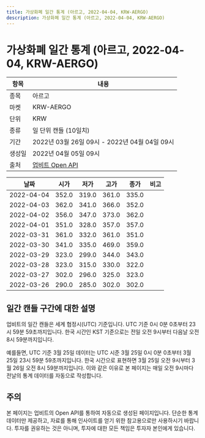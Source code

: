 ```yaml
---
title: 가상화폐 일간 통계 (아르고, 2022-04-04, KRW-AERGO)
description: 가상화폐 일간 통계 (아르고, 2022-04-04, KRW-AERGO)
---
```



가상화폐 일간 통계 (아르고, 2022-04-04, KRW-AERGO)
===

|항목|내용|
|--|--|
|종목|아르고|
|마켓|KRW-AERGO|
|단위|KRW|
|종류|일 단위 캔들 (10일치)|
|기간|2022년 03월 26일 09시 - 2022년 04월 04일 09시|
|생성일|2022년 04월 05일 09시|
|출처|[업비트 Open API](https://docs.upbit.com)|


|날짜|시가|저가|고가|종가|비고|
|--|--|--|--|--|--|
|2022-04-04|352.0|319.0|361.0|335.0|    |
|2022-04-03|362.0|341.0|366.0|352.0|    |
|2022-04-02|356.0|347.0|373.0|362.0|    |
|2022-04-01|351.0|328.0|357.0|357.0|    |
|2022-03-31|361.0|332.0|361.0|351.0|    |
|2022-03-30|341.0|335.0|469.0|359.0|    |
|2022-03-29|323.0|299.0|344.0|343.0|    |
|2022-03-28|323.0|315.0|330.0|322.0|    |
|2022-03-27|302.0|296.0|325.0|323.0|    |
|2022-03-26|290.0|285.0|302.0|302.0|    |


일간 캔들 구간에 대한 설명
---


업비트의 일간 캔들은 세계 협정시(UTC) 기준입니다. 
UTC 기준 0시 0분 0초부터 23시 59분 59초까지입니다. 
한국 시간인 KST 기준으로는 전일 오전 9시부터 다음날 오전 8시 59분까지입니다. 


예를들면, UTC 기준 3월 25일 데이터는 UTC 시준 3월 25일 0시 0분 0초부터 3월 25일 23시 59분 59초까지입니다. 
한국 시간으로 표현하면 3월 25일 오전 9시부터 3월 26일 오전 8시 59분까지입니다. 
이와 같은 이유로 본 페이지는 매일 오전 9시마다 전날의 통계 데이터를 자동으로 작성합니다. 


주의
---


본 페이지는 업비트의 Open API를 통하여 자동으로 생성된 페이지입니다. 
단순한 통계 데이터만 제공하고, 자료를 통해 인사이트를 얻기 위한 참고용으로만 사용하시기 바랍니다. 
투자를 권유하는 것은 아니며, 투자에 대한 모든 책임은 투자자 본인에게 있습니다. 
